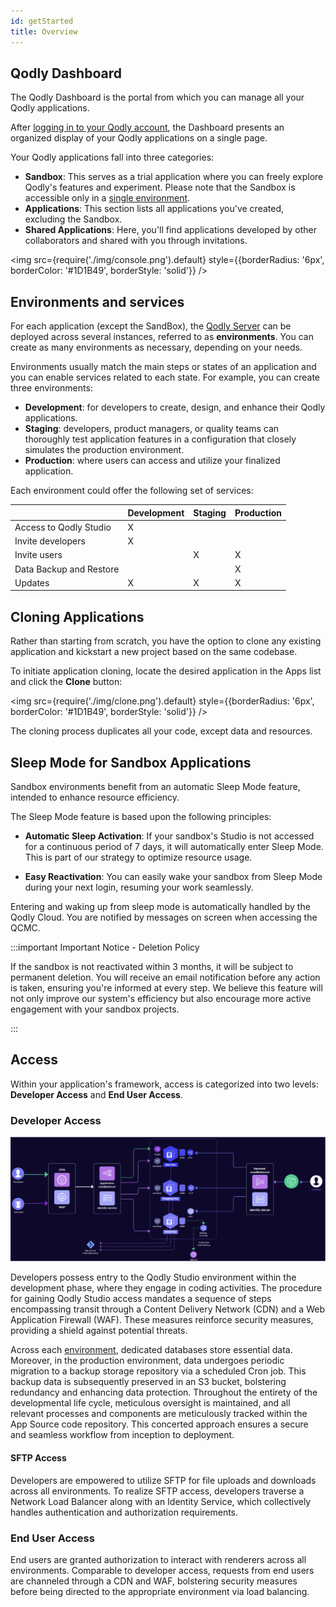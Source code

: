 ```yaml
---
id: getStarted
title: Overview
---
```





## Qodly Dashboard

The Qodly Dashboard is the portal from which you can manage all your Qodly applications. 

After [logging in to your Qodly account](../concepts/quickstart.md), the Dashboard presents an organized display of your Qodly applications on a single page.


Your Qodly applications fall into three categories:

- **Sandbox**: This serves as a trial application where you can freely explore Qodly's features and experiment. Please note that the Sandbox is accessible only in a [single environment](../cloud/getStarted#environments-and-services). 
- **Applications**: This section lists all applications you've created, excluding the Sandbox.
- **Shared Applications**: Here, you'll find applications developed by other collaborators and shared with you through invitations.

<img src={require('./img/console.png').default} style={{borderRadius: '6px', borderColor: '#1D1B49', borderStyle: 'solid'}} />

## Environments and services

For each application (except the SandBox), the [Qodly Server](../concepts/platform.md#qodly-server) can be deployed across several instances, referred to as **environments**. You can create as many environments as necessary, depending on your needs. 

Environments usually match the main steps or states of an application and you can enable services related to each state. For example, you can create three environments: 

- **Development**: for developers to create, design, and enhance their Qodly applications.
- **Staging**: developers, product managers, or quality teams can thoroughly test application features in a configuration that closely simulates the production environment.
- **Production**: where users can access and utilize your finalized application.

Each environment could offer the following set of services:

||Development|Staging|Production|
|---|---|---|---|
|Access to Qodly Studio|X|||
|Invite developers|X|||
|Invite users||X|X|
|Data Backup and Restore|||X|
|Updates|X|X|X|



## Cloning Applications

Rather than starting from scratch, you have the option to clone any existing application and kickstart a new project based on the same codebase.

To initiate application cloning, locate the desired application in the Apps list and click the **Clone** button:

<img src={require('./img/clone.png').default} style={{borderRadius: '6px', borderColor: '#1D1B49', borderStyle: 'solid'}} />

The cloning process duplicates all your code, except data and resources.


## Sleep Mode for Sandbox Applications

Sandbox environments benefit from an automatic Sleep Mode feature, intended to enhance resource efficiency. 

The Sleep Mode feature is based upon the following principles:

- **Automatic Sleep Activation**: If your sandbox's Studio is not accessed for a continuous period of 7 days, it will automatically enter Sleep Mode. This is part of our strategy to optimize resource usage.

- **Easy Reactivation**: You can easily wake your sandbox from Sleep Mode during your next login, resuming your work seamlessly.

Entering and waking up from sleep mode is automatically handled by the Qodly Cloud. You are notified by messages on screen when accessing the QCMC.

:::important Important Notice - Deletion Policy

If the sandbox is not reactivated within 3 months, it will be subject to permanent deletion.
You will receive an email notification before any action is taken, ensuring you're informed at every step.
We believe this feature will not only improve our system's efficiency but also encourage more active engagement with your sandbox projects.

:::


## Access

Within your application's framework, access is categorized into two levels: **Developer Access** and **End User Access**.


### Developer Access

![cloud architecture](img/cloud-archi.png)

Developers possess entry to the Qodly Studio environment within the development phase, where they engage in coding activities. The procedure for gaining Qodly Studio access mandates a sequence of steps encompassing transit through a Content Delivery Network (CDN) and a Web Application Firewall (WAF). These measures reinforce security measures, providing a shield against potential threats. 
 
Across each [environment](#environments-and-services), dedicated databases store essential data. Moreover, in the production environment, data undergoes periodic migration to a backup storage repository via a scheduled Cron job. This backup data is subsequently preserved in an S3 bucket, bolstering redundancy and enhancing data protection. Throughout the entirety of the developmental life cycle, meticulous oversight is maintained, and all relevant processes and components are meticulously tracked within the App Source code repository. This concerted approach ensures a secure and seamless workflow from inception to deployment. 


#### SFTP Access

Developers are empowered to utilize SFTP for file uploads and downloads across all environments. To realize SFTP access, developers traverse a Network Load Balancer along with an Identity Service, which collectively handles authentication and authorization requirements. 

### End User Access

End users are granted authorization to interact with renderers across all environments. Comparable to developer access, requests from end users are channeled through a CDN and WAF, bolstering security measures before being directed to the appropriate environment via load balancing. 

